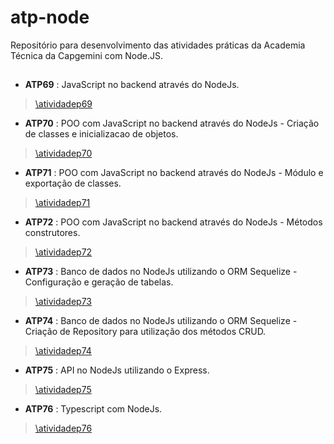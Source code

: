 # atp-node
Repositório para desenvolvimento das atividades práticas da Academia Técnica da Capgemini com Node.JS.
##  
- **ATP69** : JavaScript no backend através do NodeJs.
>[\atividadep69](https://github.com/lorenascimentoo/academiatecnica-pratica/tree/main/src/modulo2/atividadep69)

- **ATP70** : POO com JavaScript no backend através do NodeJs - Criação de classes e inicializacao de objetos.
>[\atividadep70](https://github.com/lorenascimentoo/academiatecnica-pratica/tree/main/src/modulo2/atividadep70)

- **ATP71** : POO com JavaScript no backend através do NodeJs - Módulo e exportação de classes.
>[\atividadep71](https://github.com/lorenascimentoo/academiatecnica-pratica/tree/main/src/modulo2/atividadep71)

- **ATP72** : POO com JavaScript no backend através do NodeJs - Métodos construtores.
>[\atividadep72](https://github.com/lorenascimentoo/academiatecnica-pratica/tree/main/src/modulo2/atividadep72)

- **ATP73** : Banco de dados no NodeJs utilizando o ORM Sequelize - Configuração e geração de tabelas.
>[\atividadep73](https://github.com/lorenascimentoo/academiatecnica-pratica/tree/main/src/modulo2/atividadep73)

- **ATP74** : Banco de dados no NodeJs utilizando o ORM Sequelize - Criação de Repository para utilização dos métodos CRUD.
>[\atividadep74](https://github.com/lorenascimentoo/academiatecnica-pratica/tree/main/src/modulo2/atividadep74)

- **ATP75** : API no NodeJs utilizando o Express.
>[\atividadep75](https://github.com/lorenascimentoo/academiatecnica-pratica/tree/main/src/modulo2/atividadep75)

- **ATP76** : Typescript com NodeJs.
>[\atividadep76](https://github.com/lorenascimentoo/academiatecnica-pratica/tree/main/src/modulo2/atividadep76)
